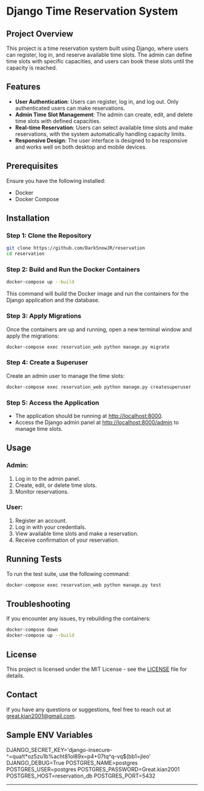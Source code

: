 # Django Time Reservation System

## Project Overview

This project is a time reservation system built using Django, where users can register, log in, and reserve available time slots. The admin can define time slots with specific capacities, and users can book these slots until the capacity is reached.

## Features

- **User Authentication**: Users can register, log in, and log out. Only authenticated users can make reservations.
- **Admin Time Slot Management**: The admin can create, edit, and delete time slots with defined capacities.
- **Real-time Reservation**: Users can select available time slots and make reservations, with the system automatically handling capacity limits.
- **Responsive Design**: The user interface is designed to be responsive and works well on both desktop and mobile devices.

## Prerequisites

Ensure you have the following installed:

- Docker
- Docker Compose

## Installation

### Step 1: Clone the Repository

```bash
git clone https://github.com/DarkSnowJR/reservation
cd reservation
```

### Step 2: Build and Run the Docker Containers

```bash
docker-compose up --build
```

This command will build the Docker image and run the containers for the Django application and the database.

### Step 3: Apply Migrations

Once the containers are up and running, open a new terminal window and apply the migrations:

```bash
docker-compose exec reservation_web python manage.py migrate
```

### Step 4: Create a Superuser

Create an admin user to manage the time slots:

```bash
docker-compose exec reservation_web python manage.py createsuperuser
```

### Step 5: Access the Application

- The application should be running at [http://localhost:8000](http://localhost:8000).
- Access the Django admin panel at [http://localhost:8000/admin](http://localhost:8000/admin) to manage time slots.

## Usage

### Admin:

1. Log in to the admin panel.
2. Create, edit, or delete time slots.
3. Monitor reservations.

### User:

1. Register an account.
2. Log in with your credentials.
3. View available time slots and make a reservation.
4. Receive confirmation of your reservation.

## Running Tests

To run the test suite, use the following command:

```bash
docker-compose exec reservation_web python manage.py test
```

## Troubleshooting

If you encounter any issues, try rebuilding the containers:

```bash
docker-compose down
docker-compose up --build
```

## License

This project is licensed under the MIT License - see the [LICENSE](LICENSE) file for details.

## Contact

If you have any questions or suggestions, feel free to reach out at great.kian2001@gmail.com.

## Sample ENV Variables

DJANGO_SECRET_KEY='django-insecure-^=qua!t\*oz5zu1b%acht81ol89x=p4+07tq^q-vq$(bb1=jleo'
DJANGO_DEBUG=True
POSTGRES_NAME=postgres
POSTGRES_USER=postgres
POSTGRES_PASSWORD=Great.kian2001
POSTGRES_HOST=reservation_db
POSTGRES_PORT=5432

---

